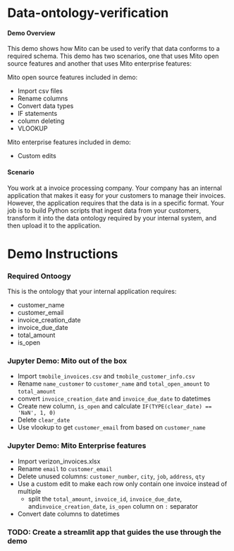 # Data-ontology-verification

#### Demo Overview
This demo shows how Mito can be used to verify that data conforms to a required schema. This demo has two scenarios, one that uses Mito open source features and another that uses Mito enterprise features:

Mito open source features included in demo:
- Import csv files 
- Rename columns
- Convert data types
- IF statements
- column deleting
- VLOOKUP

Mito enterprise features included in demo:
- Custom edits 

#### Scenario
You work at a invoice processing company. Your company has an internal application that makes it easy for your customers to manage their invoices. However, the application requires that the data is in a specific format. Your job is to build Python scripts that ingest data from your customers, transform it into the data ontology required by your internal system, and then upload it to the application. 

# Demo Instructions

### Required Ontoogy
This is the ontology that your internal application requires:
- customer_name
- customer_email
- invoice_creation_date
- invoice_due_date
- total_amount
- is_open

### Jupyter Demo: Mito out of the box
- Import `tmobile_invoices.csv` and `tmobile_customer_info.csv`
- Rename `name_customer` to `customer_name` and `total_open_amount` to `total_amount`
- convert `invoice_creation_date` and `invoice_due_date` to datetimes 
- Create new column, `is_open` and calculate `IF(TYPE(clear_date) == 'NaN', 1, 0)`
- Delete `clear_date` 
- Use vlookup to get `customer_email` from based on `customer_name`

### Jupyter Demo: Mito Enterprise features
- Import verizon_invoices.xlsx
- Rename `email` to `customer_email`
- Delete unused columns: `customer_number`, `city`, `job`, `address`, `qty`
- Use a custom edit to make each row only contain one invoice instead of multiple
    - split the `total_amount`, `invoice_id`, `invoice_due_date`, and`invoice_creation_date`, `is_open` column on ` : ` separator
- Convert date columns to datetimes

### TODO: Create a streamlit app that guides the use through the demo



